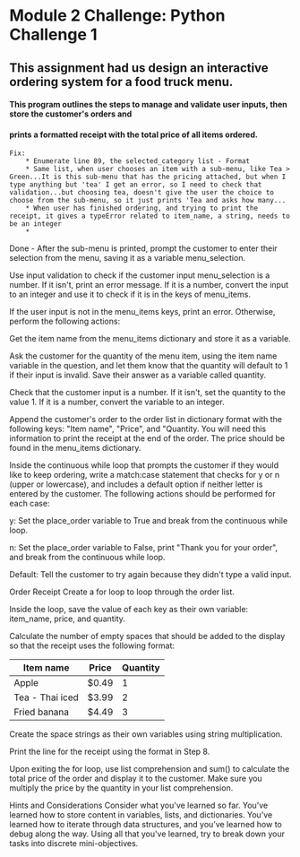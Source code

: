 # Module 2 Challenge: Python Challenge 1

## This assignment had us design an interactive ordering system for a food truck menu. 
####  This program outlines the steps to manage and validate user inputs, then store the customer's orders and 
#### prints a formatted receipt with the total price of all items ordered.



    Fix:
        * Enumerate line 89, the selected_category list - Format
        * Same list, when user chooses an item with a sub-menu, like Tea > Green...It is this sub-menu that has the pricing attached, but when I type anything but 'tea' I get an error, so I need to check that validation...but choosing tea, doesn't give the user the choice to choose from the sub-menu, so it just prints 'Tea and asks how many...
        * When user has finished ordering, and trying to print the receipt, it gives a typeError related to item_name, a string, needs to be an integer
        * 
Done - After the sub-menu is printed, prompt the customer to enter their selection from the menu, saving it as a variable menu_selection.

Use input validation to check if the customer input menu_selection is a number. If it isn't, print an error message. If it is a number, convert the input to an integer and use it to check if it is in the keys of menu_items.

If the user input is not in the menu_items keys, print an error. Otherwise, perform the following actions:

Get the item name from the menu_items dictionary and store it as a variable.

Ask the customer for the quantity of the menu item, using the item name variable in the question, and let them know that the quantity will default to 1 if their input is invalid. Save their answer as a variable called quantity.

Check that the customer input is a number. If it isn't, set the quantity to the value 1. If it is a number, convert the variable to an integer.

Append the customer's order to the order list in dictionary format with the following keys: "Item name", "Price", and "Quantity. You will need this information to print the receipt at the end of the order. The price should be found in the menu_items dictionary.

Inside the continuous while loop that prompts the customer if they would like to keep ordering, write a match:case statement that checks for y or n (upper or lowercase), and includes a default option if neither letter is entered by the customer. The following actions should be performed for each case:

y: Set the place_order variable to True and break from the continuous while loop.

n: Set the place_order variable to False, print "Thank you for your order", and break from the continuous while loop.

Default: Tell the customer to try again because they didn't type a valid input.

Order Receipt
Create a for loop to loop through the order list.

Inside the loop, save the value of each key as their own variable: item_name, price, and quantity.

Calculate the number of empty spaces that should be added to the display so that the receipt uses the following format:

Item name                 | Price  | Quantity
--------------------------|--------|----------
Apple                     | $0.49  | 1
Tea - Thai iced           | $3.99  | 2
Fried banana              | $4.49  | 3
Create the space strings as their own variables using string multiplication.

Print the line for the receipt using the format in Step 8.

Upon exiting the for loop, use list comprehension and sum() to calculate the total price of the order and display it to the customer. Make sure you multiply the price by the quantity in your list comprehension.

Hints and Considerations
Consider what you've learned so far. 
You’ve learned how to store content in variables, lists, and dictionaries. 
You’ve learned how to iterate through data structures, and 
you’ve learned how to debug along the way. 
Using all that you've learned, try to break down your tasks into discrete mini-objectives.
